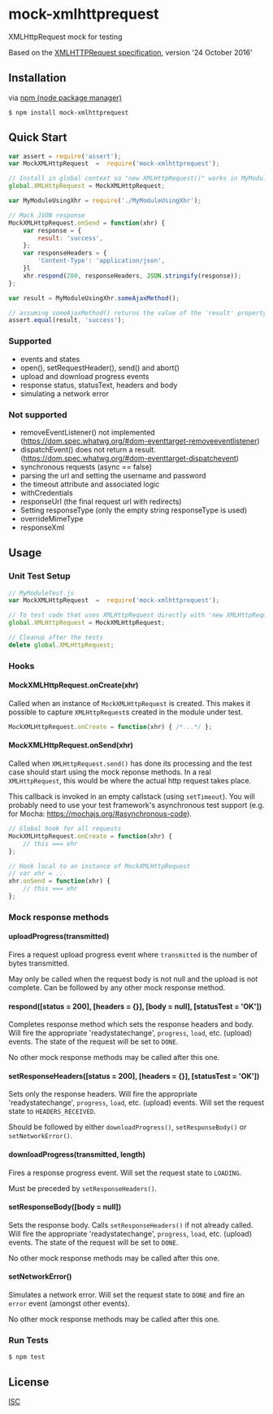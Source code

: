 # mock-xmlhttprequest
XMLHttpRequest mock for testing

Based on the [XMLHTTPRequest specification](https://xhr.spec.whatwg.org), version '24 October 2016'

## Installation
via [npm (node package manager)](https://github.com/npm/npm)

	$ npm install mock-xmlhttprequest

## Quick Start
```javascript
var assert = require('assert');
var MockXMLHttpRequest  =  require('mock-xmlhttprequest');

// Install in global context so "new XMLHttpRequest()" works in MyModuleUsingXhr
global.XMLHttpRequest = MockXMLHttpRequest;

var MyModuleUsingXhr = require('./MyModuleUsingXhr');

// Mock JSON response
MockXMLHttpRequest.onSend = function(xhr) {
	var response = {
		result: 'success',
	};
	var responseHeaders = {
		'Content-Type': 'application/json',
	}l
	xhr.respond(200, responseHeaders, JSON.stringify(response));
};

var result = MyModuleUsingXhr.someAjaxMethod();

// assuming someAjaxMethod() returns the value of the 'result' property
assert.equal(result, 'success');
```

### Supported
- events and states
- open(), setRequestHeader(), send() and abort()
- upload and download progress events
- response status, statusText, headers and body
- simulating a network error

### Not supported
- removeEventListener() not implemented (https://dom.spec.whatwg.org/#dom-eventtarget-removeeventlistener)
- dispatchEvent() does not return a result. (https://dom.spec.whatwg.org/#dom-eventtarget-dispatchevent)
- synchronous requests (async == false)
- parsing the url and setting the username and password
- the timeout attribute and associated logic
- withCredentials
- responseUrl (the final request url with redirects)
- Setting responseType (only the empty string responseType is used)
- overrideMimeType
- responseXml

## Usage

### Unit Test Setup
```javascript
// MyModuleTest.js
var MockXMLHttpRequest  =  require('mock-xmlhttprequest');

// To test code that uses XMLHttpRequest directly with 'new XMLHttpRequest()'
global.XMLHttpRequest = MockXMLHttpRequest;

// Cleanup after the tests
delete global.XMLHttpRequest;

```

### Hooks

#### MockXMLHttpRequest.onCreate(xhr)
Called when an instance of `MockXMLHttpRequest` is created. This makes it possible to capture `XMLHttpRequest`s created in the module under test.

```javascript
MockXMLHttpRequest.onCreate = function(xhr) { /*...*/ };
```

#### MockXMLHttpRequest.onSend(xhr)
Called when `XMLHttpRequest.send()` has done its processing and the test case should start using the mock reponse methods. In a real `XMLHttpRequest`, this would be where the actual http request takes place.

This callback is invoked in an empty callstack (using `setTimeout`). You will probably need to use your test framework's asynchronous test support (e.g. for Mocha: https://mochajs.org/#asynchronous-code).

```javascript
// Global hook for all requests
MockXMLHttpRequest.onCreate = function(xhr) {
	// this === xhr
};

// Hook local to an instance of MockXMLHttpRequest
// var xhr = ...
xhr.onSend = function(xhr) {
	// this === xhr
};
```

### Mock response methods

#### uploadProgress(transmitted)
Fires a request upload progress event where `transmitted` is the number of bytes transmitted.

May only be called when the request body is not null and the upload is not complete. Can be followed by any other mock response method.

#### respond([status = 200], [headers = {}], [body = null], [statusTest = 'OK'])
Completes response method which sets the response headers and body. Will fire the appropriate 'readystatechange', `progress`, `load`, etc. (upload) events. The state of the request will be set to `DONE`.

No other mock response methods may be called after this one.

#### setResponseHeaders([status = 200], [headers = {}], [statusTest = 'OK'])
Sets only the response headers. Will fire the appropriate 'readystatechange', `progress`, `load`, etc. (upload) events. Will set the request state to `HEADERS_RECEIVED`.

Should be followed by either `downloadProgress()`, `setResponseBody()` or `setNetworkError()`.

#### downloadProgress(transmitted, length)
Fires a response progress event. Will set the request state to `LOADING`.

Must be preceded by `setResponseHeaders()`.

#### setResponseBody([body = null])
Sets the response body. Calls `setResponseHeaders()` if not already called. Will fire the appropriate 'readystatechange', `progress`, `load`, etc. (upload) events. The state of the request will be set to `DONE`.

No other mock response methods may be called after this one.

#### setNetworkError()
Simulates a network error. Will set the request state to `DONE` and fire an `error` event  (amongst other events).

No other mock response methods may be called after this one.

### Run Tests

	$ npm test


## License

[ISC](LICENSE)
